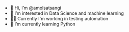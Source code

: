 - 👋 Hi, I’m @amolsatsangi
- 👀 I’m interested in Data Science and machine learning 
- 🐱‍👤 Currently I'm working in testing automation
- 🌱 I’m currently learning Python 

<!---
amolsatsangi/amolsatsangi is a ✨ special ✨ repository because its `README.md` (this file) appears on your GitHub profile.
You can click the Preview link to take a look at your changes.
--->
